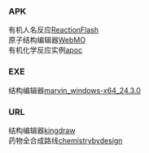 ### APK
有机人名反应[ReactionFlash](https://github.com/Benzyl-titanium/Benzyl-titanium-will/raw/main/APP/ReactionFlash.apk)  
原子结构编辑器[WebMO](https://github.com/Benzyl-titanium/Benzyl-titanium-will/raw/main/APP/WebMO.apk)  
有机化学反应实例[apoc](https://github.com/Benzyl-titanium/Benzyl-titanium-will/raw/main/APP/apoc.apk)  
### EXE
结构编辑器[marvin_windows-x64_24.3.0](https://github.com/Benzyl-titanium/Benzyl-titanium-will/archive/refs/heads/master.zip)
### URL
结构编辑器[kingdraw](https://kingdraw.com/index?name=download)  
药物全合成路线[chemistrybydesign](https://chemistrybydesign.oia.arizona.edu/)
